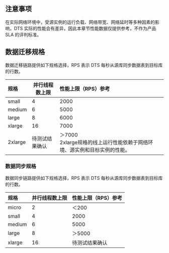 ## 注意事项
在实际网络环境中，受源实例的运行负载、网络带宽、网络延时等多种因素的影响，DTS 实际的性能会有差异，因此本章节性能数据仅提供参考，不作为产品 SLA 的评判标准。

## 数据迁移规格

数据迁移链路提供如下规格选择，RPS 表示 DTS 每秒从源库同步数据表到目标库的行数。

| 规格    | 并行线程数上限 | 性能上限（RPS）参考                                          |
| :------ | -------------- | :----------------------------------------------------------- |
| small   | 4              | 2000                                                         |
| medium  | 6              | 5000                                                         |
| large   | 8              | 6000                                                         |
| xlarge  | 16             | 7000                                                         |
| 2xlarge | 待测试结果确认 | ＞7000<br><dx-alert infotype="explain" title="说明">2xlarge规格的线上运行性能依赖于网络环境、源实例和目标实例的性能。</dx-alert> |

### 数据同步规格

数据同步链路提供如下规格选择，RPS 表示 DTS 每秒从源库同步数据表到目标库的行数。

| 规格   | 并行线程数上限 | 性能上限（RPS）参考 |
| :----- | -------------- | :------------------ |
| micro  | 2              | ＜200               |
| small  | 4              | 2000                |
| medium | 6              | 5000                |
| large  | 8              | ＞5000              |
| xlarge | 16             | 待测试结果确认      |

